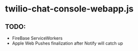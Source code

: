 # twilio-chat-console-webapp.js

## TODO:
* FireBase ServiceWorkers
* Apple Web Pushes finalization after Notify will catch up